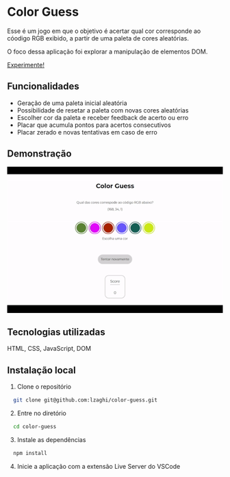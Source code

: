 
# Color Guess

Esse é um jogo em que o objetivo é acertar qual cor corresponde ao cóodigo RGB exibido, a partir de uma paleta de cores aleatórias.

O foco dessa aplicação foi explorar a manipulação de elementos DOM.

[Experimente!](https://lzaghi.github.io/color-guess/)

## Funcionalidades

- Geração de uma paleta inicial aleatória
- Possibilidade de resetar a paleta com novas cores aleatórias
- Escolher cor da paleta e receber feedback de acerto ou erro
- Placar que acumula pontos para acertos consecutivos
- Placar zerado e novas tentativas em caso de erro

## Demonstração

![](color.gif)


## Tecnologias utilizadas

HTML, CSS, JavaScript, DOM


## Instalação local

1. Clone o repositório 
```bash
  git clone git@github.com:lzaghi/color-guess.git
```

2. Entre no diretório 
```bash
  cd color-guess
```

3. Instale as dependências 
```bash
  npm install
```
4. Inicie a aplicação com a extensão Live Server do VSCode
    

